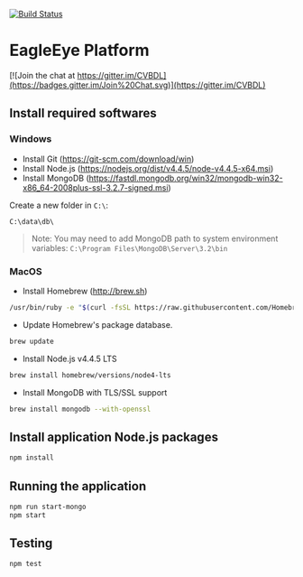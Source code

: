 [![Build Status](https://travis-ci.org/CVBDL/EagleEye-Platform.svg?branch=master)](https://travis-ci.org/CVBDL/EagleEye-Platform)

# EagleEye Platform

[![Join the chat at https://gitter.im/CVBDL](https://badges.gitter.im/Join%20Chat.svg)](https://gitter.im/CVBDL)


## Install required softwares


### Windows

* Install Git (https://git-scm.com/download/win)
* Install Node.js (https://nodejs.org/dist/v4.4.5/node-v4.4.5-x64.msi)
* Install MongoDB (https://fastdl.mongodb.org/win32/mongodb-win32-x86_64-2008plus-ssl-3.2.7-signed.msi)

Create a new folder in `C:\`:

```text
C:\data\db\
```

> Note: You may need to add MongoDB path to system environment variables: `C:\Program Files\MongoDB\Server\3.2\bin`


### MacOS

* Install Homebrew (http://brew.sh)

```sh
/usr/bin/ruby -e "$(curl -fsSL https://raw.githubusercontent.com/Homebrew/install/master/install)"
```

* Update Homebrew's package database.

```sh
brew update
```

* Install Node.js v4.4.5 LTS

```sh
brew install homebrew/versions/node4-lts
```

* Install MongoDB with TLS/SSL support

```sh
brew install mongodb --with-openssl
```


## Install application Node.js packages

```sh
npm install
```


## Running the application

```sh
npm run start-mongo
npm start
```


## Testing

```sh
npm test
```
